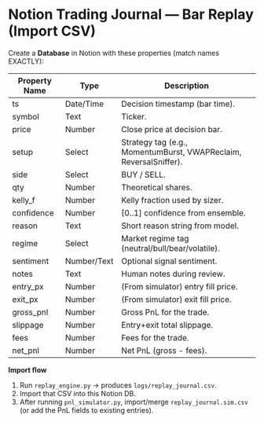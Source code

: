 # Notion Trading Journal — Bar Replay (Import CSV)

Create a **Database** in Notion with these properties (match names EXACTLY):

| Property Name | Type           | Description |
|---|---|---|
| ts            | Date/Time      | Decision timestamp (bar time). |
| symbol        | Text           | Ticker. |
| price         | Number         | Close price at decision bar. |
| setup         | Select         | Strategy tag (e.g., MomentumBurst, VWAPReclaim, ReversalSniffer). |
| side          | Select         | BUY / SELL. |
| qty           | Number         | Theoretical shares. |
| kelly_f       | Number         | Kelly fraction used by sizer. |
| confidence    | Number         | [0..1] confidence from ensemble. |
| reason        | Text           | Short reason string from model. |
| regime        | Select         | Market regime tag (neutral/bull/bear/volatile). |
| sentiment     | Number/Text    | Optional signal sentiment. |
| notes         | Text           | Human notes during review. |
| entry_px      | Number         | (From simulator) entry fill price. |
| exit_px       | Number         | (From simulator) exit fill price. |
| gross_pnl     | Number         | Gross PnL for the trade. |
| slippage      | Number         | Entry+exit total slippage. |
| fees          | Number         | Fees for the trade. |
| net_pnl       | Number         | Net PnL (gross - fees). |

**Import flow**
1. Run `replay_engine.py` → produces `logs/replay_journal.csv`.
2. Import that CSV into this Notion DB.
3. After running `pnl_simulator.py`, import/merge `replay_journal.sim.csv` (or add the PnL fields to existing entries).
